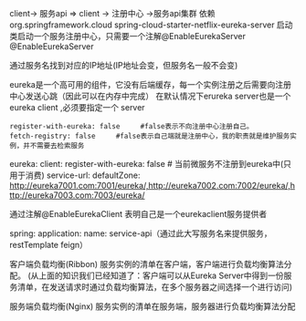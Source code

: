 
client-> 服务api => client -> 注册中心 ->服务api集群
依赖
   <dependency>
            <groupId>org.springframework.cloud</groupId>
            <artifactId>spring-cloud-starter-netflix-eureka-server</artifactId>
        </dependency>
启动类启动一个服务注册中心，只需要一个注解@EnableEurekaServer
@EnableEurekaServer

通过服务名找到对应的IP地址(IP地址会变，但服务名一般不会变)

eureka是一个高可用的组件，它没有后端缓存，每一个实例注册之后需要向注册中心发送心跳（因此可以在内存中完成）
在默认情况下erureka server也是一个eureka client ,必须要指定一个 server

    register-with-eureka: false     #false表示不向注册中心注册自己。
    fetch-registry: false     #false表示自己端就是注册中心，我的职责就是维护服务实例，并不需要去检索服务


eureka:
  client:
    register-with-eureka: false  # 当前微服务不注册到eureka中(只用于消费)
    service-url: 
      defaultZone: http://eureka7001.com:7001/eureka/,http://eureka7002.com:7002/eureka/,http://eureka7003.com:7003/eureka/  


通过注解@EnableEurekaClient 表明自己是一个eurekaclient服务提供者

spring:
  application:
    name: service-api（通过此大写服务名来提供服务，restTemplate feign）
    
    
客户端负载均衡(Ribbon)
服务实例的清单在客户端，客户端进行负载均衡算法分配。
(从上面的知识我们已经知道了：客户端可以从Eureka Server中得到一份服务清单，在发送请求时通过负载均衡算法，在多个服务器之间选择一个进行访问)

服务端负载均衡(Nginx)
服务实例的清单在服务端，服务器进行负载均衡算法分配


  
